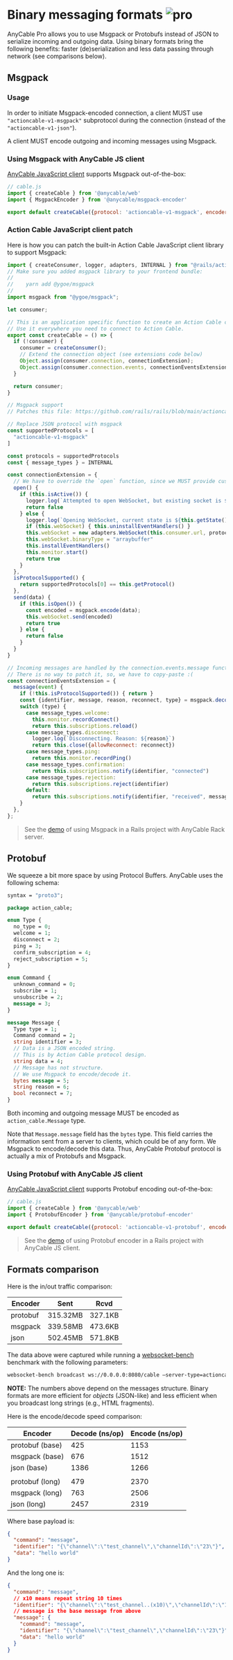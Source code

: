 # Binary messaging formats <img class='pro-badge' src='https://docs.anycable.io/assets/pro.svg' alt='pro' />

AnyCable Pro allows you to use Msgpack or Protobufs instead of JSON to serialize incoming and outgoing data. Using binary formats bring the following benefits: faster (de)serialization and less data passing through network (see comparisons below).

## Msgpack

### Usage

In order to initiate Msgpack-encoded connection, a client MUST use `"actioncable-v1-msgpack"` subprotocol during the connection (instead of the `"actioncable-v1-json"`).

A client MUST encode outgoing and incoming messages using Msgpack.

### Using Msgpack with AnyCable JS client

[AnyCable JavaScript client][anycable-client] supports Msgpack out-of-the-box:

```js
// cable.js
import { createCable } from '@anycable/web'
import { MsgpackEncoder } from '@anycable/msgpack-encoder'

export default createCable({protocol: 'actioncable-v1-msgpack', encoder: new MsgpackEncoder()})
```

### Action Cable JavaScript client patch

Here is how you can patch the built-in Action Cable JavaScript client library to support Msgpack:

```js
import { createConsumer, logger, adapters, INTERNAL } from "@rails/actioncable";
// Make sure you added msgpack library to your frontend bundle:
//
//    yarn add @ygoe/msgpack
//
import msgpack from "@ygoe/msgpack";

let consumer;

// This is an application specific function to create an Action Cable consumer.
// Use it everywhere you need to connect to Action Cable.
export const createCable = () => {
  if (!consumer) {
    consumer = createConsumer();
    // Extend the connection object (see extensions code below)
    Object.assign(consumer.connection, connectionExtension);
    Object.assign(consumer.connection.events, connectionEventsExtension);
  }

  return consumer;
}

// Msgpack support
// Patches this file: https://github.com/rails/rails/blob/main/actioncable/app/javascript/action_cable/connection.js

// Replace JSON protocol with msgpack
const supportedProtocols = [
  "actioncable-v1-msgpack"
]

const protocols = supportedProtocols
const { message_types } = INTERNAL

const connectionExtension = {
  // We have to override the `open` function, since we MUST provide custom WS sub-protocol
  open() {
    if (this.isActive()) {
      logger.log(`Attempted to open WebSocket, but existing socket is ${this.getState()}`)
      return false
    } else {
      logger.log(`Opening WebSocket, current state is ${this.getState()}, subprotocols: ${protocols}`)
      if (this.webSocket) { this.uninstallEventHandlers() }
      this.webSocket = new adapters.WebSocket(this.consumer.url, protocols)
      this.webSocket.binaryType = "arraybuffer"
      this.installEventHandlers()
      this.monitor.start()
      return true
    }
  },
  isProtocolSupported() {
    return supportedProtocols[0] == this.getProtocol()
  },
  send(data) {
    if (this.isOpen()) {
      const encoded = msgpack.encode(data);
      this.webSocket.send(encoded)
      return true
    } else {
      return false
    }
  }
}

// Incoming messages are handled by the connection.events.message function.
// There is no way to patch it, so, we have to copy-paste :(
const connectionEventsExtension = {
  message(event) {
    if (!this.isProtocolSupported()) { return }
    const {identifier, message, reason, reconnect, type} = msgpack.decode(new Uint8Array(event.data))
    switch (type) {
      case message_types.welcome:
        this.monitor.recordConnect()
        return this.subscriptions.reload()
      case message_types.disconnect:
        logger.log(`Disconnecting. Reason: ${reason}`)
        return this.close({allowReconnect: reconnect})
      case message_types.ping:
        return this.monitor.recordPing()
      case message_types.confirmation:
        return this.subscriptions.notify(identifier, "connected")
      case message_types.rejection:
        return this.subscriptions.reject(identifier)
      default:
        return this.subscriptions.notify(identifier, "received", message)
    }
  },
};
```

> See the [demo](https://github.com/anycable/anycable_rails_demo/pull/17) of using Msgpack in a Rails project with AnyCable Rack server.

## Protobuf

We squeeze a bit more space by using Protocol Buffers. AnyCable uses the following schema:

```proto
syntax = "proto3";

package action_cable;

enum Type {
  no_type = 0;
  welcome = 1;
  disconnect = 2;
  ping = 3;
  confirm_subscription = 4;
  reject_subscription = 5;
}

enum Command {
  unknown_command = 0;
  subscribe = 1;
  unsubscribe = 2;
  message = 3;
}

message Message {
  Type type = 1;
  Command command = 2;
  string identifier = 3;
  // Data is a JSON encoded string.
  // This is by Action Cable protocol design.
  string data = 4;
  // Message has not structure.
  // We use Msgpack to encode/decode it.
  bytes message = 5;
  string reason = 6;
  bool reconnect = 7;
}
```

Both incoming and outgoing message MUST be encoded as `action_cable.Message` type.

Note that `Message.message` field has the `bytes` type. This field carries the information sent from a server to clients,
which could be of any form. We Msgpack to encode/decode this data. Thus, AnyCable Protobuf protocol is actually a mix of Protobufs and Msgpack.

### Using Protobuf with AnyCable JS client

[AnyCable JavaScript client][anycable-client] supports Protobuf encoding out-of-the-box:

```js
// cable.js
import { createCable } from '@anycable/web'
import { ProtobufEncoder } from '@anycable/protobuf-encoder'

export default createCable({protocol: 'actioncable-v1-protobuf', encoder: new ProtobufEncoder()})
```

> See the [demo](https://github.com/anycable/anycable_rails_demo/pull/24) of using Protobuf encoder in a Rails project with AnyCable JS client.

## Formats comparison

Here is the in/out traffic comparison:

Encoder | Sent | Rcvd
--------|------|-------
protobuf | 315.32MB  | 327.1KB
msgpack  | 339.58MB  | 473.6KB
json     | 502.45MB  | 571.8KB

The data above were captured while running a [websocket-bench][] benchmark with the following parameters:

```sh
websocket-bench broadcast ws://0.0.0.0:8080/cable —server-type=actioncable —origin http://0.0.0.0 —sample-size 100 —step-size 1000 —total-steps 5 —steps-delay 2 —wait-broadcasts=5 —payload-padding=100
```

**NOTE:** The numbers above depend on the messages structure. Binary formats are more efficient for _objects_ (JSON-like) and less efficient when you broadcast long strings (e.g., HTML fragments).

Here is the encode/decode speed comparison:

Encoder | Decode (ns/op) | Encode (ns/op)
--------|------|-------
protobuf (base) | 425  | 1153
msgpack (base) | 676  | 1512
json (base)     | 1386  | 1266
||
protobuf (long) | 479  | 2370
msgpack (long) | 763  | 2506
json (long)   | 2457  | 2319

Where base payload is:

```json
{
  "command": "message",
  "identifier": "{\"channel\":\"test_channel\",\"channelId\":\"23\"}",
  "data": "hello world"
}
```

And the long one is:

```json
{
  "command": "message",
  // x10 means repeat string 10 times
  "identifier": "{\"channel\":\"test_channel..(x10)\",\"channelId\":\"123..(x10)\"}",
  // message is the base message from above
  "message": {
    "command": "message",
    "identifier": "{\"channel\":\"test_channel\",\"channelId\":\"23\"}",
    "data": "hello world"
  }
}
```

[websocket-bench]: https://github.com/anycable/websocket-bench
[anycable-client]: https://github.com/anycable/anycable-client
